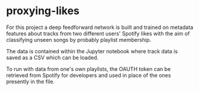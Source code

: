 # proxying-likes

For this project a deep feedforward network is built and trained on metadata features about tracks from two different users' Spotify likes with the aim of classifying unseen songs by probably playlist membership. 

The data is contained within the Jupyter notebook where track data is saved as a CSV which can be loaded. 

To run with data from one's own playlists, the OAUTH token can be retrieved from Spotify for developers and used in place of the ones presently in the file.
